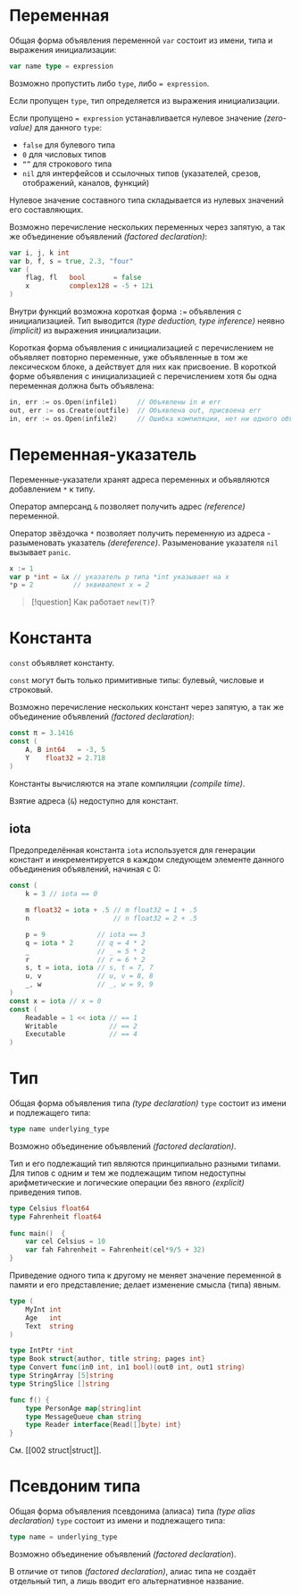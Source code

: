 # Переменная
Общая форма объявления переменной `var` состоит из имени, типа и выражения инициализации:
```go
var name type = expression
```

Возможно пропустить либо `type`, либо `= expression`.

Если пропущен `type`, тип определяется из выражения инициализации.

Если пропущено `= expression` устанавливается нулевое значение *(zero-value)* для данного `type`:
- `false` для булевого типа
- `0` для числовых типов
- `“”` для строкового типа
- `nil` для интерфейсов и ссылочных типов (указателей, срезов, отображений, каналов, функций)

Нулевое значение составного типа складывается из нулевых значений его составляющих.

Возможно перечисление нескольких переменных через запятую, а так же объединение объявлений *(factored declaration)*:
```go
var i, j, k int
var b, f, s = true, 2.3, "four"
var (
	flag, fl   bool       = false
	x          complex128 = -5 + 12i
)
```

Внутри функций возможна короткая форма `:=` объявления с инициализацией. Тип выводится *(type deduction, type inference)* неявно *(implicit)* из выражения инициализации.

Короткая форма объявления с инициализацией с перечислением не объявляет повторно переменные, уже объявленные в том же лексическом блоке, а действует для них как присвоение. В короткой форме объявления с инициализацией с перечислением хотя бы одна переменная должна быть объявлена:
```go
in, err := os.Open(infile1)     // Объявлены in и err
out, err := os.Create(outfile)  // Объявлена out, присвоена err
in, err := os.Open(infile2)     // Ошибка компиляции, нет ни одного объявления
```
# Переменная-указатель
Переменные-указатели хранят адреса переменных и объявляются добавлением `*` к типу.

Оператор амперсанд `&` позволяет получить адрес *(reference)* переменной.

Оператор звёздочка `*` позволяет получить переменную из адреса - разыменовать указатель *(dereference)*. Разыменование указателя `nil` вызывает `panic`.

```go
x := 1
var p *int = &x // указатель p типа *int указывает на x  
*p = 2          // эквивалент x = 2
```

>[!question]
>Как работает `new(T)`?
# Константа
`const` объявляет константу.

`const` могут быть только примитивные типы: булевый, числовые и строковый.

Возможно перечисление нескольких констант через запятую, а так же объединение объявлений *(factored declaration)*:
```go
const π = 3.1416
const (
	A, B int64   = -3, 5
	Y    float32 = 2.718
)
```
Константы вычисляются на этапе компиляции *(compile time)*.

Взятие адреса (`&`) недоступно для констант.
## iota
Предопределённая константа `iota` используется для генерации констант и инкрементируется в каждом следующем элементе данного объединения объявлений, начиная с 0:
```go
const (
	k = 3 // iota == 0

	m float32 = iota + .5 // m float32 = 1 + .5
	n                     // n float32 = 2 + .5

	p = 9             // iota == 3
	q = iota * 2      // q = 4 * 2
	_                 // _ = 5 * 2
	r                 // r = 6 * 2
	s, t = iota, iota // s, t = 7, 7
	u, v              // u, v = 8, 8
	_, w              // _, w = 9, 9
)
const x = iota // x = 0
const (
	Readable = 1 << iota // == 1
	Writable             // == 2
	Executable           // == 4
)
```
# Тип
Общая форма объявления типа *(type declaration)* `type` состоит из имени и подлежащего типа:
```go
type name underlying_type
```

Возможно объединение объявлений *(factored declaration)*.

Тип и его подлежащий тип являются принципиально разными типами. Для типов с одним и тем же подлежащим типом недоступны арифметические и логические операции без явного *(explicit)* приведения типов.
```go
type Celsius float64  
type Fahrenheit float64  
  
func main()  {  
    var cel Celsius = 10
    var fah Fahrenheit = Fahrenheit(cel*9/5 + 32)
}
```

Приведение одного типа к другому не меняет значение переменной в памяти и его представление; делает изменение смысла (типа) явным.

```go
type (
	MyInt int
	Age   int
	Text  string
)

type IntPtr *int
type Book struct{author, title string; pages int}
type Convert func(in0 int, in1 bool)(out0 int, out1 string)
type StringArray [5]string
type StringSlice []string

func f() {
	type PersonAge map[string]int
	type MessageQueue chan string
	type Reader interface{Read([]byte) int}
}
```

См. [[002 struct|struct]].
# Псевдоним типа
Общая форма объявления псевдонима (алиаса) типа *(type alias declaration)* `type` состоит из имени и подлежащего типа:
```go
type name = underlying_type
```

Возможно объединение объявлений *(factored declaration*).

В отличие от типов *(factored declaration)*, алиас типа не создаёт отдельный тип, а лишь вводит его альтернативное название.